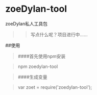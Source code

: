 # zoeDylan-tool
zoeDylan私人工具包


>>写点什么呢？项目进行中……

##使用

>####首先使用npm安装

>   npm zoedylan-tool

>####生成变量

>   var zoet = require('zoedylan-tool');
 